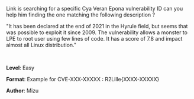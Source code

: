 Link is searching for a specific Cya Veran Epona vulnerability ID can you help him finding the one matching the following description ?

"It has been declared at the end of 2021 in the Hyrule field, but seems that was possible to exploit it since 2009. The vulnerability allows a monster to LPE to root user using few lines of code. It has a score of 7.8 and impact almost all Linux distribution."

<br>

**Level**: Easy

**Format**: Example for CVE-XXX-XXXXX : R2Lille{XXXX-XXXXX}

**Author**: Mizu
